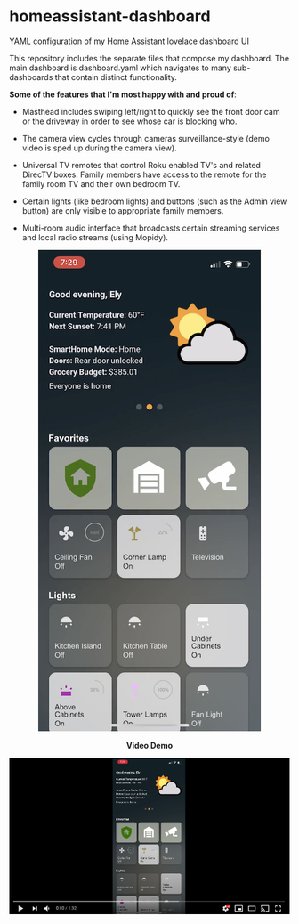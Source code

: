 # homeassistant-dashboard
YAML configuration of my Home Assistant lovelace dashboard UI

This repository includes the separate files that compose my dashboard. The main dashboard is dashboard.yaml which navigates to many sub-dashboards that contain distinct functionality.

__Some of the features that I'm most happy with and proud of__:

* Masthead includes swiping left/right to quickly see the front door cam or the driveway in order to see whose car is blocking who.

* The camera view cycles through cameras surveillance-style (demo video is sped up during the camera view).

* Universal TV remotes that control Roku enabled TV's and related DirecTV boxes. Family members have access to the remote for the family room TV and their own bedroom TV.

* Certain lights (like bedroom lights) and buttons (such as the Admin view button) are only visible to appropriate family members.

* Multi-room audio interface that broadcasts certain streaming services and local radio streams (using Mopidy).

<p align="center">
  <img src="https://github.com/e1miran/homeassistant-dashboard/blob/main/dashboard-400.png?raw=true" width="400px"/>
</p>
<p align="center">
  <strong>Video Demo</strong>
</p>
<p align="center">
  <a href="https://youtu.be/U0vn1WXByVQ">
    <img src="https://github.com/e1miran/homeassistant-dashboard/blob/main/yt.png" width="600px" />
  </a>
</p>
